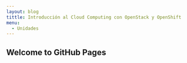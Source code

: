```yaml
---
layout: blog
tittle: Introducción al Cloud Computing con OpenStack y OpenShift
menu:
  - Unidades
---
```


## Welcome to GitHub Pages
